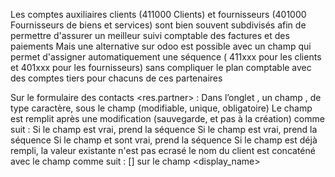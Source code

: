 Les comptes auxiliaires clients (411000 Clients) et fournisseurs (401000 Fournisseurs de biens et services) sont bien souvent subdivisés afin de permettre d'assurer un meilleur suivi comptable des factures et des paiements
Mais une alternative sur odoo est possible avec un champ <Compte tier> qui permet d'assigner automatiquement une séquence ( 411xxx pour les clients et 401xxx pour les fournisseurs) sans compliquer le plan comptable avec des comptes tiers pour chacuns de ces partenaires

Sur le formulaire des contacts <res.partner> :
    Dans l’onglet <Facturation>, un champ <Compte tier>, de type caractère, sous le champ <Compte Fournisseur> (modifiable, unique, obligatoire)
        Le champ <Compte tier> est remplit après une modification (sauvegarde, et pas à la création) comme suit :
            Si le champ <Est un client> est vrai, prend la séquence <Comptes clients>
            Si le champ <Est un fournisseur> est vrai, prend la séquence <Comptes fournisseurs>
            Si le champ <Est un client> et  <Est un fournisseur> sont vrai, prend la séquence <Comptes clients>
            Si le champ est déjà rempli, la valeur existante n'est pas ecrasé
        le nom du client est concaténé avec le champ <Compte tier> comme suit : [<Compte tier>] <Nom> sur le champ <display_name> 